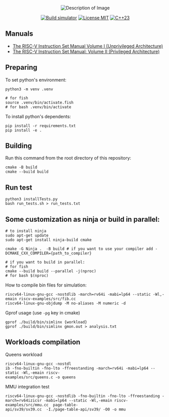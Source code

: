<p align="center">
    <img src="https://capsule-render.vercel.app/api?type=waving&height=200&color=0:020024,35:090979,100:00d4ff&text=SIMLINX&fontColor=ffffff&reversal=false&section=header&textBg=false&fontAlignY=36" alt="Description of Image" />
</p>

<p align="center" style="text-align: center;">
    <a href="https://github.com/Naminar/simlinx/actions/workflows/build.yml"><img src="https://github.com/Naminar/simlinx/actions/workflows/build.yml/badge.svg" alt="Build simulator" /></a>
    <a href="https://opensource.org/licenses/MIT"><img src="https://img.shields.io/badge/License-MIT-yellow.svg" alt="License MIT" /></a>
    <a href="#"><img src="https://img.shields.io/badge/using-c%2B%2B23-blue" alt="C++23" /></a>
</p>



## Manuals
* [The RISC-V Instruction Set Manual Volume I (Unprivileged Architecture)](https://drive.google.com/file/d/1uviu1nH-tScFfgrovvFCrj7Omv8tFtkp/view)
* [The RISC-V Instruction Set Manual: Volume II (Privileged Architecture)](https://drive.google.com/file/d/17GeetSnT5wW3xNuAHI95-SI1gPGd5sJ_/view)

## Preparing
To set python's environment:
```shell
python3 -m venv .venv

# for fish
source .venv/bin/activate.fish
# for bash .venv/bin/activate 
```

To install python's dependents:
```shell
pip install -r requirements.txt
pip install -e .
```


## Building
Run this command from the root directory of this repository:
```shell
cmake -B build
cmake --build build
```

## Run test
```shell
python3 installTests.py
bash run_tests.sh > run_tests.txt
```

## Some customization as ninja or build in parallel:
```shell
# to install ninja
sudo apt-get update
sudo apt-get install ninja-build cmake

cmake -G Ninja .  -B build # if you want to use your compiler add -DCMAKE_CXX_COMPILER={path_to_compiler}

# if you want to build in parallel:
# for fish
cmake --build build --parallel -j(nproc)
# for bash $(nproc)
```

How to compile bin files for simulation:
```shell
riscv64-linux-gnu-gcc -nostdlib -march=rv64i -mabi=lp64 --static -Wl,-emain riscv-examples/src/fib.cc
riscv64-linux-gnu-objdump -M no-aliases -M numeric -d
```

Gprof usage (use `-pg` key in cmake)
```shell
gprof ./build/bin/simlinx {workload}
gprof ./build/bin/simlinx gmon.out > analysis.txt
```

## Workloads compilation 

Queens workload
```
riscv64-linux-gnu-gcc -nostdl
ib -fno-builtin -fno-lto -ffreestanding -march=rv64i -mabi=lp64 --static -Wl,-emain riscv-
examples/src/queens.c -o queens
```

MMU integration test
```
riscv64-linux-gnu-gcc -nostdlib -fno-builtin -fno-lto -ffreestanding -march=rv64izicsr -mabi=lp64 --static -Wl,-emain riscv-examples/src/mmu.cc  page-table-
api/sv39/sv39.cc  -I./page-table-api/sv39/ -O0 -o mmu
```
